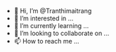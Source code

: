 - 👋 Hi, I’m @Tranthimaitrang
- 👀 I’m interested in ...
- 🌱 I’m currently learning ...
- 💞️ I’m looking to collaborate on ...
- 📫 How to reach me ...

<!---
Tranthimaitrang/Tranthimaitrang is a ✨ special ✨ repository because its `README.md` (this file) appears on your GitHub profile.
You can click the Preview link to take a look at your changes.
--->
